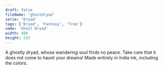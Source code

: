 ```yaml
---
draft: false
fileName: 'ghostdryad'
serie: 'Dryad'
tags: ['Dryad', 'Fantasy', 'Tree']
name: 'Ghost Dryad'
width: 400
height: 533
---
```


A ghostly dryad, whose wandering soul finds no peace. Take care that it does not come to haunt your dreams! Made entirely in India ink, including the colors.
